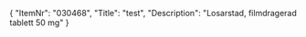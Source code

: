{
  "ItemNr": "030468",
  "Title": "test",
  "Description": "Losarstad, filmdragerad tablett 50 mg"
}